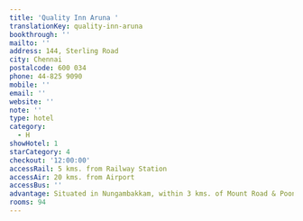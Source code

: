 ```yaml
---
title: 'Quality Inn Aruna '
translationKey: quality-inn-aruna
bookthrough: ''
mailto: ''
address: 144, Sterling Road
city: Chennai
postalcode: 600 034
phone: 44-825 9090
mobile: ''
email: ''
website: ''
note: ''
type: hotel
category:
  - H
showHotel: 1
starCategory: 4
checkout: '12:00:00'
accessRail: 5 kms. from Railway Station
accessAir: 20 kms. from Airport
accessBus: ''
advantage: Situated in Nungambakkam, within 3 kms. of Mount Road & Poonamallee High Road
rooms: 94
---
```

